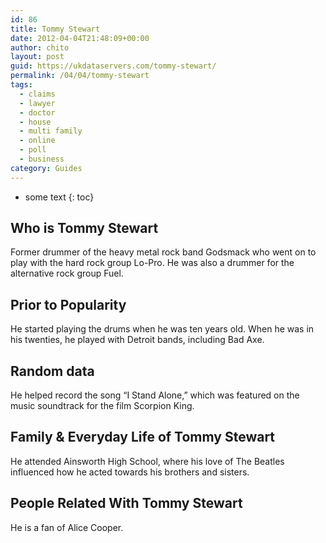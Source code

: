 ```yaml
---
id: 86
title: Tommy Stewart
date: 2012-04-04T21:48:09+00:00
author: chito
layout: post
guid: https://ukdataservers.com/tommy-stewart/
permalink: /04/04/tommy-stewart
tags:
  - claims
  - lawyer
  - doctor
  - house
  - multi family
  - online
  - poll
  - business
category: Guides
---
```


* some text
{: toc}


## Who is  Tommy Stewart
                  
                  
                  
Former drummer of the heavy metal rock band Godsmack who went on to play with the hard rock group Lo-Pro. He was also a drummer for the alternative rock group Fuel.
                  
                
                
                
## Prior to Popularity 
                  
                  
                  
He started playing the drums when he was ten years old. When he was in his twenties, he played with Detroit bands, including Bad Axe.
                  
                
                
                
## Random data 
                  
                  
                  
He helped record the song &#8220;I Stand Alone,&#8221; which was featured on the music soundtrack for the film Scorpion King.
                  
                
                
                
## Family & Everyday Life of Tommy Stewart
                  
                  
                  
He attended Ainsworth High School, where his love of The Beatles influenced how he acted towards his brothers and sisters.
                  
                
                
                
## People Related With  Tommy Stewart
                  
                  
                  
He is a fan of Alice Cooper.
                  
                
              
            
          
          
          
    
    
  
